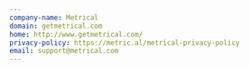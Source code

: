 ```yaml
---
company-name: Metrical
domain: getmetrical.com
home: http://www.getmetrical.com/
privacy-policy: https://metric.al/metrical-privacy-policy
email: support@metrical.com
---
```




